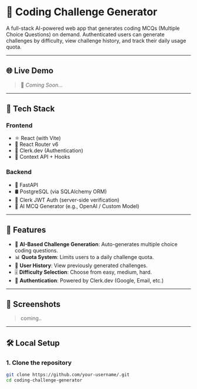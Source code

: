 # 🧠 Coding Challenge Generator

A full-stack AI-powered web app that generates coding MCQs (Multiple Choice Questions) on demand. Authenticated users can generate challenges by difficulty, view challenge history, and track their daily usage quota.

---

## 🌐 Live Demo

> 🚧 _Coming Soon..._

---

## 🔧 Tech Stack

### Frontend

- ⚛️ React (with Vite)
- 🧭 React Router v6
- 🔐 Clerk.dev (Authentication)
- 🧠 Context API + Hooks

### Backend

- 🐍 FastAPI
- 🛢️ PostgreSQL (via SQLAlchemy ORM)
- 🔐 Clerk JWT Auth (server-side verification)
- 🧠 AI MCQ Generator (e.g., OpenAI / Custom Model)

---

## 🚀 Features

- 🧠 **AI-Based Challenge Generation**: Auto-generates multiple choice coding questions.
- 📊 **Quota System**: Limits users to a daily challenge quota.
- 📂 **User History**: View previously generated challenges.
- 🎚️ **Difficulty Selection**: Choose from easy, medium, hard.
- 🔐 **Authentication**: Powered by Clerk.dev (Google, Email, etc.)

---

## 📸 Screenshots

> coming..
> 

---

## 🛠️ Local Setup

### 1. Clone the repository

```bash
git clone https://github.com/your-username/.git
cd coding-challenge-generator
